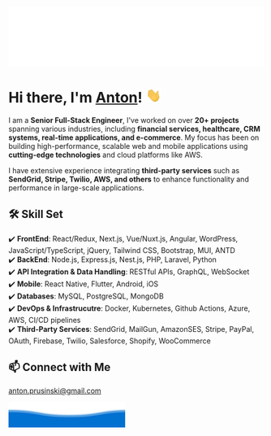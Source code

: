 ![](assets/top-welcome.svg)

# Hi there, I'm [Anton](https://github.com/johnnymillergh/)! <img src="assets/wave.gif" width="30px">

I am a **Senior Full-Stack Engineer**, I've worked on over **20+ projects** spanning various industries, including **financial services, healthcare, CRM systems, real-time applications, and e-commerce**. My focus has been on building high-performance, scalable web and mobile applications using **cutting-edge technologies** and cloud platforms like AWS.

I have extensive experience integrating **third-party services** such as **SendGrid, Stripe, Twilio, AWS, and others** to enhance functionality and performance in large-scale applications.

## 🛠️ Skill Set

✔️ **FrontEnd**: React/Redux, Next.js, Vue/Nuxt.js, Angular, WordPress, JavaScript/TypeScript, jQuery, Tailwind CSS, Bootstrap, MUI, ANTD<br>
✔️ **BackEnd**: Node.js, Express.js, Nest.js, PHP, Laravel, Python<br>
✔️ **API Integration & Data Handling**: RESTful APIs, GraphQL, WebSocket<br>
✔️ **Mobile**: React Native, Flutter, Android, iOS<br>
✔️ **Databases**: MySQL, PostgreSQL, MongoDB<br>
✔️ **DevOps & Infrastrucutre**: Docker, Kubernetes, Github Actions, Azure, AWS, CI/CD pipelines<br>
✔️ **Third-Party Services**: SendGrid, MailGun, AmazonSES, Stripe, PayPal, OAuth, Firebase, Twilio, Salesforce, Shopify, WooCommerce<br>

## 📫 Connect with Me
anton.prusinski@gmail.com

![](assets/bottom-wave.svg)

